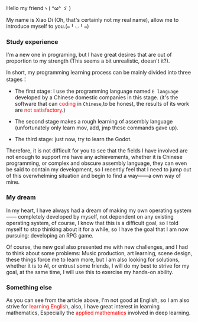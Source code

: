 Hello my friendヽ( ^ω^ ゞ )

My name is Xiao Di (Oh, that's certainly not my real name), allow me to introduce myself to you.(๑╹◡╹๑)

### Study experience

I'm a new one in programing, but I have great desires that are out of proportion to my strength (This seems a bit unrealistic, doesn't it?).

In short, my programming learning process can be mainly divided into three stages：

- The first stage: I use the programming language named `E language` developed by a Chinese domestic companies in this stage. (it's the software that can <font color=red>coding </font>in `Chinese`,to be honest, the results of its work are <font color="red">not satisfactory</font>.)
  
- The second stage makes a rough learning of assembly language (unfortunately only learn mov, add, jmp these commands gave up).
  
- The third stage: just now, try to learn the Godot.
  

Therefore, it is not difficult for you to see that the fields I have involved are not enough to support me have any achievements, whether it is Chinese programming, or complex and obscure assembly language, they can even be said to contain my development, so I recently feel that I need to jump out of this overwhelming situation and begin to find a way——a own way of mine.

### My dream

In my heart, I have always had a dream of making my own operating system —— completely developed by myself, not dependent on any existing operating system, of course, I know that this is a difficult goal, so I told myself to stop thinking about it for a while, so I have the goal that I am now pursuing: developing an RPG game.

Of course, the new goal also presented me with new challenges, and I had to think about some problems: Music production, art learning, scene design, these things force me to learn more, but I am also looking for solutions, whether it is to AI, or entrust some friends, I will do my best to strive for my goal, at the same time, I will use this to exercise my hands-on ability.

### Something else

As you can see from the article above, I'm not good at English, so I am also strive for <font color=red>learning English</font>, also, I have great interest in learning mathematics, Especially the <font color=red>applied mathematics</font> involved in deep learning.

